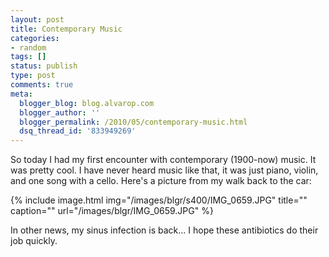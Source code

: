```yaml
---
layout: post
title: Contemporary Music
categories:
- random
tags: []
status: publish
type: post
comments: true
meta:
  blogger_blog: blog.alvarop.com
  blogger_author: ''
  blogger_permalink: /2010/05/contemporary-music.html
  dsq_thread_id: '833949269'
---
```

So today I had my first encounter with contemporary (1900-now) music. It was pretty cool. I have never heard music like that, it was just piano, violin, and one song with a cello. Here's a picture from my walk back to the car:

{% include image.html
            img="/images/blgr/s400/IMG_0659.JPG"
            title=""
            caption=""
            url="/images/blgr/IMG_0659.JPG" %}

In other news, my sinus infection is back... I hope these antibiotics do their job quickly.
